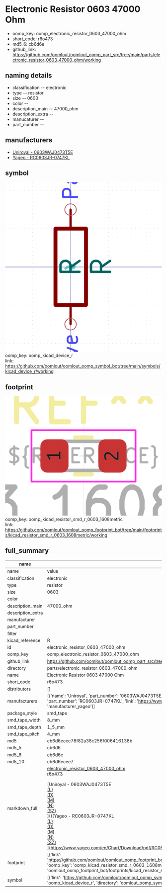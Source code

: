 # Electronic Resistor 0603 47000 Ohm

  
* oomp_key: oomp_electronic_resistor_0603_47000_ohm 
* short_code: r6o473
* md5_6: cb6d6e  
* github_link: https://github.com/oomlout/oomlout_oomp_part_src/tree/main/parts/electronic_resistor_0603_47000_ohm/working  
## naming details
* classification -- electronic
* type -- resistor
* size -- 0603
* color -- 
* description_main -- 47000_ohm
* description_extra -- 
* manucaturer -- 
* part_number -- 


## manufacturers
* [Uniroyal - 0603WAJ0473T5E]()  
* [Yageo - RC0603JR-0747KL](https://www.yageo.com/en/Chart/Download/pdf/RC0603JR-0747KL)  

## symbol

![](symbol/0/working/working_600.png)  
oomp_key: oomp_kicad_device_r  
link: https://github.com/oomlout/oomlout_oomp_symbol_bot/tree/main/symbols/kicad_device_r/working  

## footprint

![](footprint/0/working/working_600.png)  
oomp_key: oomp_kicad_resistor_smd_r_0603_1608metric  
link: https://github.com/oomlout/oomlout_oomp_footprint_bot/tree/main/footprints/kicad_resistor_smd_r_0603_1608metric/working  

## full_summary
| name | value | 
| --- | --- | 
| name | value | 
| classification | electronic | 
| type | resistor | 
| size | 0603 | 
| color |  | 
| description_main | 47000_ohm | 
| description_extra |  | 
| manufacturer |  | 
| part_number |  | 
| filter |  | 
| kicad_reference | R | 
| id | electronic_resistor_0603_47000_ohm | 
| oomp_key | oomp_electronic_resistor_0603_47000_ohm | 
| github_link | https://github.com/oomlout/oomlout_oomp_part_src/tree/main/parts/electronic_resistor_0603_47000_ohm/working | 
| directory | parts/electronic_resistor_0603_47000_ohm | 
| name | Electronic Resistor 0603 47000 Ohm | 
| short_code | r6o473 | 
| distributors | [] | 
| manufacturers | [{'name': 'Uniroyal', 'part_number': '0603WAJ0473T5E', 'link': '', 'id': 'manufacturer_uniroyal'}, {'name': 'Yageo', 'part_number': 'RC0603JR-0747KL', 'link': 'https://www.yageo.com/en/Chart/Download/pdf/RC0603JR-0747KL', 'id': 'manufacturer_yageo'}] | 
| package_style | smd_tape | 
| smd_tape_width | 8_mm | 
| smd_tape_depth | 1_5_mm | 
| smd_tape_pitch | 4_mm | 
| md5 | cb6d6ecee78f82a38c256f006416138b | 
| md5_5 | cb6d6 | 
| md5_6 | cb6d6e | 
| md5_10 | cb6d6ecee7 | 
| markdown_full | [electronic_resistor_0603_47000_ohm](https://github.com/oomlout/oomlout_oomp_part_src/tree/main/parts/electronic_resistor_0603_47000_ohm/working)<br>[r6o473](https://github.com/oomlout/oomlout_oomp_part_src/tree/main/parts/electronic_resistor_0603_47000_ohm/working)<br><br>[Uniroyal - 0603WAJ0473T5E<br>[(L)<br>](https://www.lcsc.com/search?q=0603WAJ0473T5E)[(D)<br>](https://www.digikey.com/en/products?,keywords=0603WAJ0473T5E)[(M)<br>](https://www.mouser.com/Search/Refine?Keyword=0603WAJ0473T5E)[(N)<br>](https://www.newark.com/search?st=0603WAJ0473T5E)[(SZ)<br>](https://so.szlcsc.com/global.html?k=0603WAJ0473T5E)]()[Yageo - RC0603JR-0747KL<br>[(L)<br>](https://www.lcsc.com/search?q=RC0603JR-0747KL)[(D)<br>](https://www.digikey.com/en/products?,keywords=RC0603JR-0747KL)[(M)<br>](https://www.mouser.com/Search/Refine?Keyword=RC0603JR-0747KL)[(N)<br>](https://www.newark.com/search?st=RC0603JR-0747KL)[(SZ)<br>](https://so.szlcsc.com/global.html?k=RC0603JR-0747KL)](https://www.yageo.com/en/Chart/Download/pdf/RC0603JR-0747KL) | 
| footprint | [{'link': 'https://github.com/oomlout/oomlout_oomp_footprint_bot/tree/main/foootprntss/kicad_resistor_smd_r_0603_1608metric', 'oomp_key': 'oomp_kicad_resistor_smd_r_0603_1608metric', 'directory': 'oomlout_oomp_footprint_bot/footprints/kicad_resistor_smd_r_0603_1608metric//working/working.kicad_mod'}] | 
| symbol | [{'link': 'https://github.com/oomlout/oomlout_oomp_symbol_bot/tree/main/symbols/kicad_device_r', 'oomp_key': 'oomp_kicad_device_r', 'directory': 'oomlout_oomp_symbol_bot/symbols/kicad_device_r//working/working.kicad_sym'}] | 
